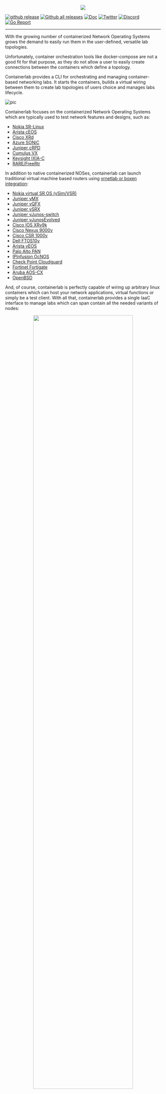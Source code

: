 <p align=center><a href="https://containerlab.dev"><img src=docs/images/containerlab_export_white_ink.svg?sanitize=true/></a></p>

[![github release](https://img.shields.io/github/release/srl-labs/containerlab.svg?style=flat-square&color=00c9ff&labelColor=bec8d2)](https://github.com/srl-labs/containerlab/releases/)
[![Github all releases](https://img.shields.io/github/downloads/srl-labs/containerlab/total.svg?style=flat-square&color=00c9ff&labelColor=bec8d2)](https://github.com/srl-labs/containerlab/releases/)
[![Doc](https://img.shields.io/badge/Docs-containerlab.dev-blue?style=flat-square&color=00c9ff&labelColor=bec8d2)](https://containerlab.dev)
[![Twitter](https://img.shields.io/badge/follow-%40go_containerlab-1DA1F2?logo=twitter&style=flat-square&color=00c9ff&labelColor=bec8d2)](https://twitter.com/go_containerlab)
[![Discord](https://img.shields.io/discord/860500297297821756?style=flat-square&label=discord&logo=discord&color=00c9ff&labelColor=bec8d2)](https://discord.gg/vAyddtaEV9)
[![Go Report](https://img.shields.io/badge/go%20report-A%2B-blue?style=flat-square&color=00c9ff&labelColor=bec8d2)](https://goreportcard.com/report/github.com/srl-labs/containerlab)

---

With the growing number of containerized Network Operating Systems grows the demand to easily run them in the user-defined, versatile lab topologies.

Unfortunately, container orchestration tools like docker-compose are not a good fit for that purpose, as they do not allow a user to easily create connections between the containers which define a topology.

Containerlab provides a CLI for orchestrating and managing container-based networking labs. It starts the containers, builds a virtual wiring between them to create lab topologies of users choice and manages labs lifecycle.

![pic](https://gitlab.com/rdodin/pics/-/wikis/uploads/01fcdc212ee1c7de70ef5d2a8d109044/image.png)

Containerlab focuses on the containerized Network Operating Systems which are typically used to test network features and designs, such as:

* [Nokia SR-Linux](https://containerlab.dev/manual/kinds/srl/)
* [Arista cEOS](https://containerlab.dev/manual/kinds/ceos/)
* [Cisco XRd](https://containerlab.dev/manual/kinds/xrd/)
* [Azure SONiC](https://containerlab.dev/manual/kinds/sonic-vs/)
* [Juniper cRPD](https://containerlab.dev/manual/kinds/crpd/)
* [Cumulus VX](https://containerlab.dev/manual/kinds/cvx/)
* [Keysight IXIA-C](https://containerlab.dev/manual/kinds/keysight_ixia-c-one/)
* [RARE/FreeRtr](https://containerlab.dev/manual/kinds/rare-freertr/)

In addition to native containerized NOSes, containerlab can launch traditional virtual machine based routers using [vrnetlab or boxen integration](https://containerlab.dev/manual/vrnetlab/):

* [Nokia virtual SR OS (vSim/VSR)](https://containerlab.dev/manual/kinds/vr-sros/)
* [Juniper vMX](https://containerlab.dev/manual/kinds/vr-vmx/)
* [Juniper vQFX](https://containerlab.dev/manual/kinds/vr-vqfx/)
* [Juniper vSRX](https://containerlab.dev/manual/kinds/vr-vsrx/)
* [Juniper vJunos-switch](https://containerlab.dev/manual/kinds/vr-vjunosswitch/)
* [Juniper vJunosEvolved](https://containerlab.dev/manual/kinds/vr-vjunosevolved/)
* [Cisco IOS XRv9k](https://containerlab.dev/manual/kinds/vr-xrv9k/)
* [Cisco Nexus 9000v](https://containerlab.dev/manual/kinds/vr-n9kv)
* [Cisco CSR 1000v](https://containerlab.dev/manual/kinds/vr-csr)
* [Dell FTOS10v](https://containerlab.dev/manual/kinds/vr-ftosv)
* [Arista vEOS](https://containerlab.dev/manual/kinds/vr-veos)
* [Palo Alto PAN](https://containerlab.dev/manual/kinds/vr-pan)
* [IPInfusion OcNOS](https://containerlab.dev/manual/kinds/ipinfusion-ocnos)
* [Check Point Cloudguard](https://containerlab.dev/manual/kinds/checkpoint_cloudguard/)
* [Fortinet Fortigate](https://containerlab.dev/manual/kinds/fortinet_fortigate/)
* [Aruba AOS-CX](https://containerlab.dev/manual/kinds/vr-aoscx)
* [OpenBSD](https://containerlab.dev/manual/kinds/openbsd)

And, of course, containerlab is perfectly capable of wiring up arbitrary linux containers which can host your network applications, virtual functions or simply be a test client. With all that, containerlab provides a single IaaC interface to manage labs which can span contain all the needed variants of nodes:

<p align="center">
<img src="https://gitlab.com/rdodin/pics/-/wikis/uploads/bb8d9163f265dc827428097e6726d949/image.png" width="80%">
</p>

This short clip briefly demonstrates containerlab features and explains its purpose:

[![vid](https://gitlab.com/rdodin/pics/-/wikis/uploads/35d954fd81d9594ffa5b6110cbc950f5/clab-clip-stillshot.png)](https://youtu.be/xdi7rwdJgkg)

## Features

* **IaaC approach**  
    Declarative way of defining the labs by means of the topology definition [`clab` files](https://containerlab.dev/manual/topo-def-file/).
* **Network Operating Systems centric**  
    Focus on containerized Network Operating Systems. The sophisticated startup requirements of various NOS containers are abstracted with [kinds](https://containerlab.dev/manual/kinds/) which allows the user to focus on the use cases, rather than infrastructure hurdles.
* **VM based nodes friendly**  
    With the [vrnetlab integration](https://containerlab.dev/manual/vrnetlab) it is possible to get the best of two worlds - running virtualized and containerized nodes alike with the same IaaC approach and workflows.
* **Multi-vendor and open**  
    Although being kick-started by Nokia engineers, containerlab doesn't take sides and supports NOSes from other vendors and opensource projects.
* **Lab orchestration**  
    Starting the containers and interconnecting them alone is already good, but containerlab packages even more features like managing lab lifecycle: [deploy](https://containerlab.dev/cmd/deploy), [destroy](https://containerlab.dev/cmd/destroy), [save](https://containerlab.dev/cmd/save), [inspect](https://containerlab.dev/cmd/inspect), [graph](https://containerlab.dev/cmd/graph) operations.
* **Scaled labs generator**  
    With [`generate`](https://containerlab.dev/cmd/generate) capabilities of containerlab it possible to define/launch CLOS-based topologies of arbitrary scale. Just say how many tiers you need and how big each tier is, the rest will be done in a split second.
* **Simplicity and convenience**  
    Starting from frictionless [installation](https://containerlab.dev/install/) and [upgrade](https://containerlab.dev/install#upgrade) capabilities and ranging to the behind-the-scenes [link wiring machinery](https://containerlab.dev/manual/network), containerlab does its best for you to enjoy the tool.
* **Fast**  
    Blazing fast way to create container based labs on any Linux system with Docker.
* **Automated TLS certificates provisioning**  
    The nodes which require TLS certs will get them automatically on boot.
* **Documentation is a first-class citizen**  
    We do not let our users guess by making a complete, concise and clean [documentation](https://containerlab.dev).
* **Lab catalog**  
   The "most-wanted" lab topologies are [documented and included](https://containerlab.dev/lab-examples/lab-examples/) with containerlab installation. Based on this cherry-picked selection you can start crafting the labs answering your needs.

## Use cases

* **Labs and demos**  
    Containerlab was meant to be a tool for provisioning networking labs built with containers. It is free, open and ubiquitous. No software apart from Docker is required!  
    As with any lab environment it allows the users to validate features, topologies, perform interop testing, datapath testing, etc.  
    It is also a perfect companion for your next demo. Deploy the lab fast, with all its configuration stored as a code -> destroy when done. Easily and [securely share lab access](https://containerlab.dev/manual/published-ports) if needed.
* **Testing and CI**  
    Because of the containerlab's single-binary packaging and code-based lab definition files, it was never that easy to spin up a test bed for CI. Gitlab CI, Github Actions and virtually any CI system will be able to spin up containerlab topologies in a single simple command.
* **Telemetry validation**  
    Coupling modern telemetry stacks with containerlab labs make a perfect fit for Telemetry use cases validation. Spin up a lab with containerized network functions with a telemetry on the side, and run comprehensive telemetry use cases.

Containerlab documentation is provided at <https://containerlab.dev>.
